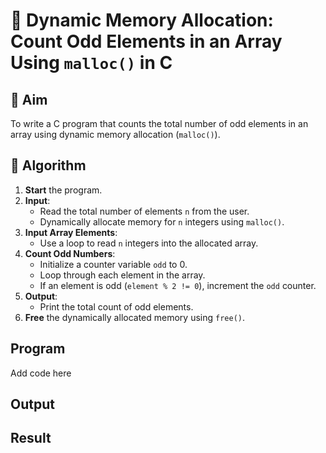 # 🔢 Dynamic Memory Allocation: Count Odd Elements in an Array Using `malloc()` in C

## 🎯 Aim

To write a C program that counts the total number of odd elements in an array using dynamic memory allocation (`malloc()`).

## 🧠 Algorithm

1. **Start** the program.
2. **Input**:
   - Read the total number of elements `n` from the user.
   - Dynamically allocate memory for `n` integers using `malloc()`.
3. **Input Array Elements**:
   - Use a loop to read `n` integers into the allocated array.
4. **Count Odd Numbers**:
   - Initialize a counter variable `odd` to 0.
   - Loop through each element in the array.
   - If an element is odd (`element % 2 != 0`), increment the `odd` counter.
5. **Output**:
   - Print the total count of odd elements.
6. **Free** the dynamically allocated memory using `free()`.

## Program
Add code here

## Output

## Result
